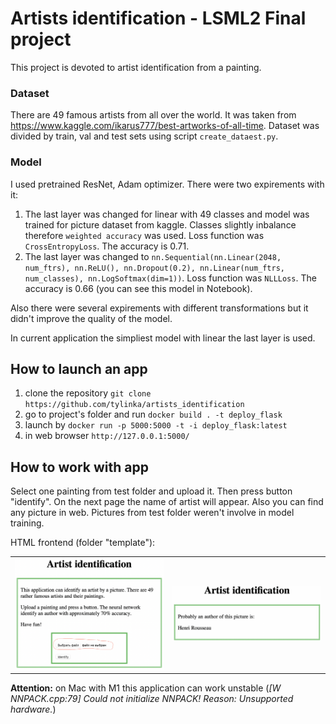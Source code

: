 # Artists identification - LSML2 Final project
This project is devoted to artist identification from a painting.

### Dataset
There are 49 famous artists from all over the world. It was taken from https://www.kaggle.com/ikarus777/best-artworks-of-all-time. Dataset was divided by train, val and test sets using script `create_dataest.py`. 

### Model
I used pretrained ResNet, Adam optimizer. There were two expirements with it:
1) The last layer was changed for linear with 49 classes and model was trained for picture dataset from kaggle. Classes slightly inbalance therefore `weighted accuracy` was used. Loss function was `CrossEntropyLoss`. The accuracy is 0.71.
2) The last layer was changed to `nn.Sequential(nn.Linear(2048, num_ftrs), nn.ReLU(), nn.Dropout(0.2), nn.Linear(num_ftrs, num_classes), nn.LogSoftmax(dim=1))`. Loss function was `NLLLoss`. The accuracy is 0.66 (you can see this model in Notebook). 

Also there were several expirements with different transformations but it didn't improve the quality of the model.

In current application the simpliest model with linear the last layer is used. 

## How to launch an app

1) clone the repository `git clone https://github.com/tylinka/artists_identification`
2) go to project's folder and run `docker build . -t deploy_flask`
3) launch by `docker run -p 5000:5000 -t -i deploy_flask:latest`
4) in web browser `http://127.0.0.1:5000/`

## How to work with app
Select one painting from test folder and upload it. Then press button "identify". On the next page the name of artist will appear. Also you can find any picture in web. Pictures from test folder weren't involve in model training.

HTML frontend (folder "template"):

<table>
<tr>
  <td><img width="400" alt="Main page" src="screenshots/1.png"></td>
  <td><img width="400" alt="Main page" src="screenshots/2.png"></td>
</tr>
</table>

**Attention:** on Mac with M1 this application can work unstable (*[W NNPACK.cpp:79] Could not initialize NNPACK! Reason: Unsupported hardware.*)
